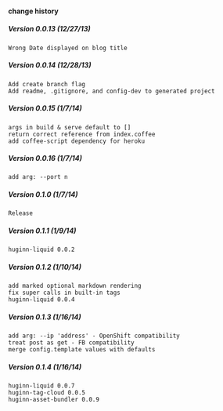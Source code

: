 #### change history
##### Version 0.0.13 (12/27/13)
    Wrong Date displayed on blog title
##### Version 0.0.14 (12/28/13)
    Add create branch flag
    Add readme, .gitignore, and config-dev to generated project
##### Version 0.0.15 (1/7/14)
    args in build & serve default to []
    return correct reference from index.coffee
    add coffee-script dependency for heroku
##### Version 0.0.16 (1/7/14)
    add arg: --port n
##### Version 0.1.0 (1/7/14)
    Release
##### Version 0.1.1 (1/9/14)
    huginn-liquid 0.0.2
##### Version 0.1.2 (1/10/14)
    add marked optional markdown rendering
    fix super calls in built-in tags
    huginn-liquid 0.0.4
##### Version 0.1.3 (1/16/14)
    add arg: --ip 'address' - OpenShift compatibility
    treat post as get - FB compatibility
    merge config.template values with defaults
##### Version 0.1.4 (1/16/14)
    huginn-liquid 0.0.7
    huginn-tag-cloud 0.0.5
    huginn-asset-bundler 0.0.9
